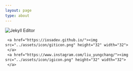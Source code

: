 ```yaml
---
layout: page
type: about
---
```

![Jekyll Editor]("../assets/icon/giticon.png")

     <a href="https://iosadev.github.io/"><img src="../assets/icon/giticon.png" height="32" width="32">
     </a>
     <a href="https://www.instagram.com/liu_yungchang/"><img src="../assets/icon/igicon.png" height="32" width="32">
     </a>
   
